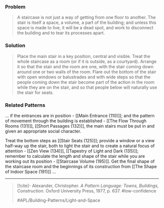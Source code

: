 ### Problem
>A staircase is not just a way of getting from one floor to another. The stair is itself a space, a volume, a part of the building; and unless this space is made to live, it will be a dead spot, and work to disconnect the building and to tear its processes apart.

### Solution
>Place the main stair in a key position, central and visible. Treat the whole staircase as a room (or if it is outside, as a courtyard). Arrange it so that the stair and the room are one, with the stair coming down around one or two walls of the room. Flare out the bottom of the stair with open windows or balustrades and with wide steps so that the people coming down the stair become part of the action in the room while they are on the stair, and so that people below will naturally use the stair for seats.

### Related Patterns
... if the entrances are in position - [[Main Entrance (110)]]; and the pattern of movement through the building is established - [[The Flow Through Rooms (131)]], [[Short Passages (132)]], the main stairs must be put in and given an appropriate social character.

Treat the bottom steps as [[Stair Seats (125)]]; provide a window or a view half-way up the stair, both to light the stair and to create a natural focus of attention - [[Zen View (134)]], [[Tapestry of Light and Dark (135)]]; remember to calculate the length and shape of the stair while you are working out its position - [[Staircase Volume (195)]]. Get the final shape of the staircase room and the beginnings of its construction from [[The Shape of Indoor Space (191)]] ...

---

> [!cite]- Alexander, Christopher. _A Pattern Language: Towns, Buildings, Construction_. Oxford University Press, 1977, p. 637.
> #low-confidence
>
> #APL/Building-Patterns/Light-and-Space
